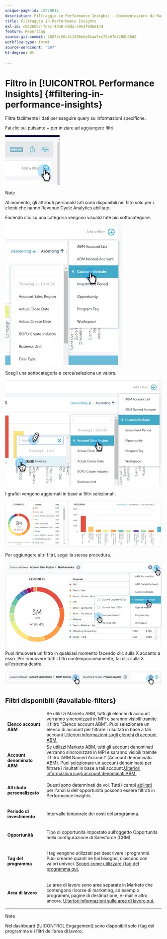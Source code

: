 ```yaml
---
unique-page-id: 12979012
description: Filtraggio in Performance Insights - Documentazione di Marketo - Documentazione del prodotto
title: Filtraggio in Performance Insights
exl-id: c86260b7-fd5c-4d40-a8da-c9e3f09be14d
feature: Reporting
source-git-commit: 26573c20c411208e5a01aa7ec73a97e7208b35d5
workflow-type: tm+mt
source-wordcount: '307'
ht-degree: 0%

---
```


# Filtro in [!UICONTROL Performance Insights] {#filtering-in-performance-insights}

Filtra facilmente i dati per eseguire query su informazioni specifiche.

Fai clic sul pulsante + per iniziare ad aggiungere filtri.

![](assets/1-1.png)

>[!NOTE]
>
>Al momento, gli attributi personalizzati sono disponibili nei filtri solo per i clienti che hanno Revenue Cycle Analytics abilitato.

Facendo clic su una categoria vengono visualizzate più sottocategorie.

![](assets/two-1.png)

Scegli una sottocategoria e cerca/seleziona un valore.

![](assets/three.png)

I grafici vengono aggiornati in base ai filtri selezionati.

![](assets/four-1.png)

Per aggiungere altri filtri, segui la stessa procedura.

![](assets/five.png)

Puoi rimuovere un filtro in qualsiasi momento facendo clic sulla X accanto a esso. Per rimuovere tutti i filtri contemporaneamente, fai clic sulla X all’estrema destra.

![](assets/6-2.png)

## Filtri disponibili {#available-filters}

<table>
 <tbody>
  <tr>
   <td colspan="1"><strong><span class="uicontrol">Elenco account ABM</span></strong></td>
   <td colspan="1">Se utilizzi Marketo ABM, tutti gli elenchi di account verranno sincronizzati in MPI e saranno visibili tramite il filtro "Elenco account ABM". Puoi selezionare un elenco di account per filtrare i risultati in base a tali account.<a href="https://docs.marketo.com/display/public/DOCS/Account-Based+Web+Marketing+with+ABM" rel="nofollow">Ulteriori informazioni sugli elenchi di account ABM.</a></td>
  </tr>
  <tr>
   <td colspan="1"><strong><span class="uicontrol">Account denominato ABM</span></strong></td>
   <td colspan="1">Se utilizzi Marketo ABM, tutti gli account denominati verranno sincronizzati in MPI e saranno visibili tramite il filtro ‘ABM Named Account’ (Account denominato ABM). Puoi selezionare un account denominato per filtrare i risultati in base a tali account.<a href="https://docs.marketo.com/x/eaCt" rel="nofollow">Ulteriori informazioni sugli account denominati ABM.</a></td>
  </tr>
  <tr>
   <td colspan="1"><strong><span class="uicontrol">Attributo personalizzato</span></strong></td>
   <td colspan="1"><p>Questi sono determinati da voi. Tutti i campi <a href="/help/marketo/product-docs/reporting/revenue-cycle-analytics/revenue-tools/enabling-custom-field-sync-for-revenue-cycle-analytics.md" rel="nofollow">abilitati</a> per l'analisi dell'opportunità possono essere filtrati in Performance Insights.</p></td>
  </tr>
  <tr>
   <td colspan="1"><p><strong><span class="uicontrol">Periodo di investimento</span></strong></p></td>
   <td colspan="1"><p>Intervallo temporale dei costi del programma.</p></td>
  </tr>
  <tr>
   <td colspan="1"><p><strong><span class="uicontrol">Opportunità</span></strong></p></td>
   <td colspan="1"><p>Tipo di opportunità impostato sull’oggetto Opportunità nella configurazione di Salesforce (CRM).</p></td>
  </tr>
  <tr>
   <td><p><strong><span class="uicontrol">Tag del programma</span></strong></p></td>
   <td><p>I tag vengono utilizzati per descrivere i programmi. Puoi crearne quanti ne hai bisogno, ciascuno con valori univoci. <a href="/help/marketo/product-docs/administration/tags/create-a-new-program-tag-and-tag-values.md" rel="nofollow">Scopri come utilizzare i tag del programma qui.</a></p></td>
  </tr>
  <tr>
   <td><strong><span class="uicontrol">Area di lavoro</span></strong></td>
   <td><p>Le aree di lavoro sono aree separate in Marketo che contengono risorse di marketing, ad esempio programmi, pagine di destinazione, e-mail e altro ancora. <a href="/help/marketo/product-docs/administration/workspaces-and-person-partitions/understanding-workspaces-and-person-partitions.md" rel="nofollow">Ulteriori informazioni sulle aree di lavoro qui.</a></p></td>
  </tr>
 </tbody>
</table>

>[!NOTE]
>
>Nel dashboard [!UICONTROL Engagement] sono disponibili solo i tag del programma e i filtri dell&#39;area di lavoro.
